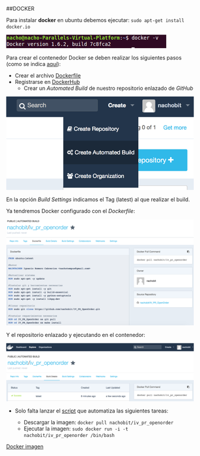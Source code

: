 ##DOCKER

Para instalar **docker** en ubuntu debemos ejecutar: ``` sudo apt-get install docker.io ```

![img](https://github.com/nachobit/ETSIIT/blob/master/backup/IV1516/ejercicios/practica/docker1.png)

Para crear el contenedor Docker se deben realizar los siguientes pasos (como se indica [aquí](https://docs.docker.com/docker-hub/builds/)): 

- Crear el archivo [Dockerfile](https://github.com/nachobit/IV_PR_OpenOrder/blob/master/Dockerfile) 
- Registrarse en [DockerHub](https://hub.docker.com)
	- Crear un *Automated Build* de nuestro repositorio enlazado de *GitHub*
	
![img](https://github.com/nachobit/ETSIIT/blob/master/backup/IV1516/ejercicios/practica/hub.png)

En la opción *Build Settings* indicamos el Tag (latest) al que realizar el build. 
	
Ya tendremos Docker configurado con el *Dockerfile*:

![img](https://github.com/nachobit/ETSIIT/blob/master/backup/IV1516/ejercicios/practica/hub1.png)

Y el repositorio enlazado y ejecutando en el contenedor:

![img](https://github.com/nachobit/ETSIIT/blob/master/backup/IV1516/ejercicios/practica/hub2.png)

- Solo falta lanzar el [script](https://github.com/nachobit/IV_PR_OpenOrder/blob/master/docker.sh) que automatiza las siguientes tareas:
	
	- Descargar la imagen: ``` docker pull nachobit/iv_pr_openorder ```
	- Ejecutar la imagen: ``` sudo docker run -i -t nachobit/iv_pr_openorder /bin/bash ```


[Docker imagen](https://hub.docker.com/r/nachobit/iv_pr_openorder/)
